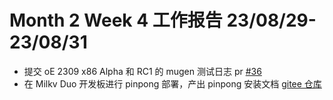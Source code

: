 # Month 2 Week 4 工作报告 23/08/29-23/08/31

+ 提交 oE 2309 x86 Alpha 和 RC1 的 mugen 测试日志 pr [#36](https://github.com/KotorinMinami/res_list/pull/36)
+ 在 Milkv Duo 开发板进行 pinpong 部署，产出 pinpong 安装文档 [gitee 仓库](https://gitee.com/weilin2023/pinpong-milkv-duo-doc/)

